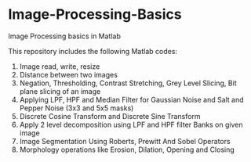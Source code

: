 # Image-Processing-Basics
Image Processing basics in Matlab

This repository includes the following Matlab codes:

1. Image read, write, resize
2. Distance between two images
3. Negation, Thresholding, Contrast Stretching, Grey Level Slicing, Bit plane slicing of an image
4. Applying LPF, HPF and Median Filter for Gaussian Noise and Salt and Pepper Noise (3x3 and 5x5 masks)
5. Discrete Cosine Transform and Discrete Sine Transform
6. Apply 2 level decomposition using LPF and HPF filter Banks on given image
7. Image Segmentation Using Roberts, Prewitt And Sobel Operators  
8. Morphology operations like Erosion, Dilation, Opening and Closing
